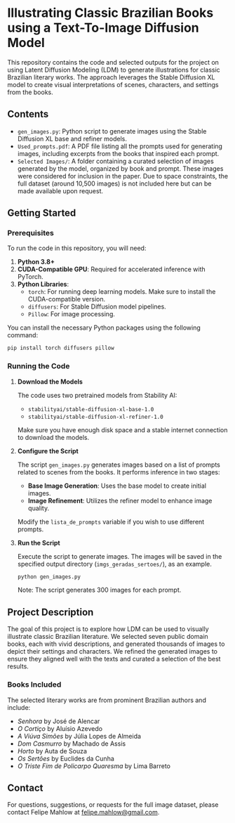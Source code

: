 # Illustrating Classic Brazilian Books using a Text-To-Image Diffusion Model

This repository contains the code and selected outputs for the project on using Latent Diffusion Modeling (LDM) to generate illustrations for classic Brazilian literary works. The approach leverages the Stable Diffusion XL model to create visual interpretations of scenes, characters, and settings from the books.

## Contents

- `gen_images.py`: Python script to generate images using the Stable Diffusion XL base and refiner models.
- `Used_prompts.pdf`: A PDF file listing all the prompts used for generating images, including excerpts from the books that inspired each prompt.
- `Selected Images/`: A folder containing a curated selection of images generated by the model, organized by book and prompt. These images were considered for inclusion in the paper. Due to space constraints, the full dataset (around 10,500 images) is not included here but can be made available upon request.

## Getting Started

### Prerequisites

To run the code in this repository, you will need:

1. **Python 3.8+**
2. **CUDA-Compatible GPU**: Required for accelerated inference with PyTorch.
3. **Python Libraries**:
   - `torch`: For running deep learning models. Make sure to install the CUDA-compatible version.
   - `diffusers`: For Stable Diffusion model pipelines.
   - `Pillow`: For image processing.

You can install the necessary Python packages using the following command:

```bash
pip install torch diffusers pillow
```

### Running the Code

1. **Download the Models**

   The code uses two pretrained models from Stability AI:
   - `stabilityai/stable-diffusion-xl-base-1.0`
   - `stabilityai/stable-diffusion-xl-refiner-1.0`

   Make sure you have enough disk space and a stable internet connection to download the models.

2. **Configure the Script**

   The script `gen_images.py` generates images based on a list of prompts related to scenes from the books. It performs inference in two stages:
   - **Base Image Generation**: Uses the base model to create initial images.
   - **Image Refinement**: Utilizes the refiner model to enhance image quality.

   Modify the `lista_de_prompts` variable if you wish to use different prompts.

3. **Run the Script**

   Execute the script to generate images. The images will be saved in the specified output directory (`imgs_geradas_sertoes/`), as an example.

   ```bash
   python gen_images.py
   ```

   Note: The script generates 300 images for each prompt.

## Project Description

The goal of this project is to explore how LDM can be used to visually illustrate classic Brazilian literature. We selected seven public domain books, each with vivid descriptions, and generated thousands of images to depict their settings and characters. We refined the generated images to ensure they aligned well with the texts and curated a selection of the best results.

### Books Included

The selected literary works are from prominent Brazilian authors and include:
- *Senhora* by José de Alencar
- *O Cortiço* by Aluísio Azevedo
- *A Viúva Simões* by Júlia Lopes de Almeida
- *Dom Casmurro* by Machado de Assis
- *Horto* by Auta de Souza
- *Os Sertões* by Euclides da Cunha
- *O Triste Fim de Policarpo Quaresma* by Lima Barreto

## Contact

For questions, suggestions, or requests for the full image dataset, please contact Felipe Mahlow at [felipe.mahlow@gmail.com](mailto:felipe.mahlow@gmail.com).
